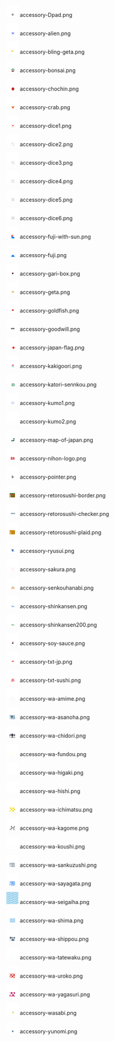![accessory-Dpad.png](accessory-Dpad.png) accessory-Dpad.png

![accessory-alien.png](accessory-alien.png) accessory-alien.png

![accessory-bling-geta.png](accessory-bling-geta.png) accessory-bling-geta.png

![accessory-bonsai.png](accessory-bonsai.png) accessory-bonsai.png

![accessory-chochin.png](accessory-chochin.png) accessory-chochin.png

![accessory-crab.png](accessory-crab.png) accessory-crab.png

![accessory-dice1.png](accessory-dice1.png) accessory-dice1.png

![accessory-dice2.png](accessory-dice2.png) accessory-dice2.png

![accessory-dice3.png](accessory-dice3.png) accessory-dice3.png

![accessory-dice4.png](accessory-dice4.png) accessory-dice4.png

![accessory-dice5.png](accessory-dice5.png) accessory-dice5.png

![accessory-dice6.png](accessory-dice6.png) accessory-dice6.png

![accessory-fuji-with-sun.png](accessory-fuji-with-sun.png) accessory-fuji-with-sun.png

![accessory-fuji.png](accessory-fuji.png) accessory-fuji.png

![accessory-gari-box.png](accessory-gari-box.png) accessory-gari-box.png

![accessory-geta.png](accessory-geta.png) accessory-geta.png

![accessory-goldfish.png](accessory-goldfish.png) accessory-goldfish.png

![accessory-goodwill.png](accessory-goodwill.png) accessory-goodwill.png

![accessory-japan-flag.png](accessory-japan-flag.png) accessory-japan-flag.png

![accessory-kakigoori.png](accessory-kakigoori.png) accessory-kakigoori.png

![accessory-katori-sennkou.png](accessory-katori-sennkou.png) accessory-katori-sennkou.png

![accessory-kumo1.png](accessory-kumo1.png) accessory-kumo1.png

![accessory-kumo2.png](accessory-kumo2.png) accessory-kumo2.png

![accessory-map-of-japan.png](accessory-map-of-japan.png) accessory-map-of-japan.png

![accessory-nihon-logo.png](accessory-nihon-logo.png) accessory-nihon-logo.png

![accessory-pointer.png](accessory-pointer.png) accessory-pointer.png

![accessory-retorosushi-border.png](accessory-retorosushi-border.png) accessory-retorosushi-border.png

![accessory-retorosushi-checker.png](accessory-retorosushi-checker.png) accessory-retorosushi-checker.png

![accessory-retorosushi-plaid.png](accessory-retorosushi-plaid.png) accessory-retorosushi-plaid.png

![accessory-ryusui.png](accessory-ryusui.png) accessory-ryusui.png

![accessory-sakura.png](accessory-sakura.png) accessory-sakura.png

![accessory-senkouhanabi.png](accessory-senkouhanabi.png) accessory-senkouhanabi.png

![accessory-shinkansen.png](accessory-shinkansen.png) accessory-shinkansen.png

![accessory-shinkansen200.png](accessory-shinkansen200.png) accessory-shinkansen200.png

![accessory-soy-sauce.png](accessory-soy-sauce.png) accessory-soy-sauce.png

![accessory-txt-jp.png](accessory-txt-jp.png) accessory-txt-jp.png

![accessory-txt-sushi.png](accessory-txt-sushi.png) accessory-txt-sushi.png

![accessory-wa-amime.png](accessory-wa-amime.png) accessory-wa-amime.png

![accessory-wa-asanoha.png](accessory-wa-asanoha.png) accessory-wa-asanoha.png

![accessory-wa-chidori.png](accessory-wa-chidori.png) accessory-wa-chidori.png

![accessory-wa-fundou.png](accessory-wa-fundou.png) accessory-wa-fundou.png

![accessory-wa-higaki.png](accessory-wa-higaki.png) accessory-wa-higaki.png

![accessory-wa-hishi.png](accessory-wa-hishi.png) accessory-wa-hishi.png

![accessory-wa-ichimatsu.png](accessory-wa-ichimatsu.png) accessory-wa-ichimatsu.png

![accessory-wa-kagome.png](accessory-wa-kagome.png) accessory-wa-kagome.png

![accessory-wa-koushi.png](accessory-wa-koushi.png) accessory-wa-koushi.png

![accessory-wa-sankuzushi.png](accessory-wa-sankuzushi.png) accessory-wa-sankuzushi.png

![accessory-wa-sayagata.png](accessory-wa-sayagata.png) accessory-wa-sayagata.png

![accessory-wa-seigaiha.png](accessory-wa-seigaiha.png) accessory-wa-seigaiha.png

![accessory-wa-shima.png](accessory-wa-shima.png) accessory-wa-shima.png

![accessory-wa-shippou.png](accessory-wa-shippou.png) accessory-wa-shippou.png

![accessory-wa-tatewaku.png](accessory-wa-tatewaku.png) accessory-wa-tatewaku.png

![accessory-wa-uroko.png](accessory-wa-uroko.png) accessory-wa-uroko.png

![accessory-wa-yagasuri.png](accessory-wa-yagasuri.png) accessory-wa-yagasuri.png

![accessory-wasabi.png](accessory-wasabi.png) accessory-wasabi.png

![accessory-yunomi.png](accessory-yunomi.png) accessory-yunomi.png